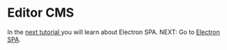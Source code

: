 # Editor CMS

In the [next tutorial ](/electron/) you will learn about Electron SPA.
NEXT: Go to [Electron SPA](/electron/).